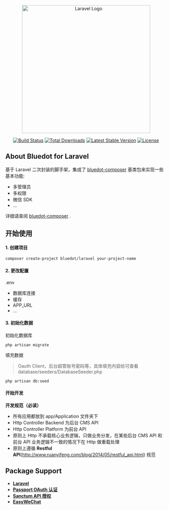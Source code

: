 <p align="center"><a href="https://laravel.com" target="_blank"><img src="https://raw.githubusercontent.com/laravel/art/master/logo-lockup/5%20SVG/2%20CMYK/1%20Full%20Color/laravel-logolockup-cmyk-red.svg" width="400" alt="Laravel Logo"></a></p>

<p align="center">
<a href="https://github.com/laravel/framework/actions"><img src="https://github.com/laravel/framework/workflows/tests/badge.svg" alt="Build Status"></a>
<a href="https://packagist.org/packages/laravel/framework"><img src="https://img.shields.io/packagist/dt/laravel/framework" alt="Total Downloads"></a>
<a href="https://packagist.org/packages/laravel/framework"><img src="https://img.shields.io/packagist/v/laravel/framework" alt="Latest Stable Version"></a>
<a href="https://packagist.org/packages/laravel/framework"><img src="https://img.shields.io/packagist/l/laravel/framework" alt="License"></a>
</p>

## About Bluedot for Laravel

基于 Laravel 二次封装的脚手架，集成了 [bluedot-composer](https://gitee.com/blue-dot-cn_cailin__wang/bluedot-composer.git) 基类包来实现一些基本功能:

-   多管理员
-   多权限
-   微信 SDK
-   ...

详细请查阅 [bluedot-composer](https://gitee.com/blue-dot-cn_cailin__wang/bluedot-composer.git) .

## 开始使用

#### 1. 创建项目

```shell
composer create-project bluedot/laravel your-project-name
```

#### 2. 更改配置

.env

-   数据库连接
-   缓存
-   APP_URL
-   ...

#### 3. 初始化数据

初始化数据库

```shell
php artisan migrate
```

填充数据

> Oauth Client，后台超管账号密码等，具体填充内容给可查看 database/seeders/DatabaseSeeder.php

```shell
php artisan db:seed
```

#### 开始开发

**开发规范（必读）**

-   所有应用都放到 app/Application 文件夹下
-   Http Controller Backend 为后台 CMS API
-   Http Controller Platform 为前台 API
-   原则上 Http 不承载核心业务逻辑，只做业务分发，在某些后台 CMS API 和前台 API 业务逻辑不一致的情况下在 Http 做重载处理
-   原则上遵循 **Restful API**(http://www.ruanyifeng.com/blog/2014/05/restful_api.html) 规范

## Package Support

-   **[Laravel](https://learnku.com/docs/laravel/9.x)**
-   **[Passport OAuth 认证](https://learnku.com/docs/laravel/9.x/passport/12270)**
-   **[Sanctum API 授权](https://learnku.com/docs/laravel/9.x/sanctum/12272)**
-   **[EasyWeChat](https://easywechat.com/6.x/)**
